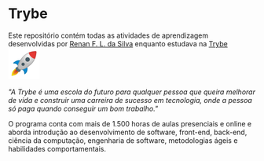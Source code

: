 # **Trybe**
Este repositório contém todas as atividades de aprendizagem desenvolvidas por [Renan F. L. da Silva](https://www.linkedin.com/in/renan-fernandes-0aa437238/) enquanto estudava na [Trybe](https://www.betrybe.com/) ![](foguete.png)

_"A Trybe é uma escola do futuro para qualquer pessoa que queira melhorar de vida e construir uma carreira de sucesso em tecnologia, onde a pessoa só paga quando conseguir um bom trabalho."_

O programa conta com mais de 1.500 horas de aulas presenciais e online e aborda introdução ao desenvolvimento de software, front-end, back-end, ciência da computação, engenharia de software, metodologias ágeis e habilidades comportamentais.

